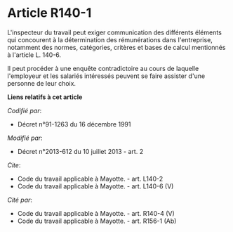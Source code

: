 # Article R140-1

L'inspecteur du travail peut exiger communication des différents éléments qui concourent à la détermination des rémunérations
dans l'entreprise, notamment des normes, catégories, critères et bases de calcul mentionnés à l'article L. 140-6. 

Il peut procéder à une enquête contradictoire au cours de laquelle l'employeur et les salariés intéressés peuvent se faire
assister d'une personne de leur choix.

**Liens relatifs à cet article**

_Codifié par_:

  - Décret n°91-1263 du 16 décembre 1991

_Modifié par_:

  - Décret n°2013-612 du 10 juillet 2013 - art. 2

_Cite_:

  - Code du travail applicable à Mayotte. - art. L140-2
  - Code du travail applicable à Mayotte. - art. L140-6 (V)

_Cité par_:

  - Code du travail applicable à Mayotte. - art. R140-4 (V)
  - Code du travail applicable à Mayotte. - art. R156-1 (Ab)
